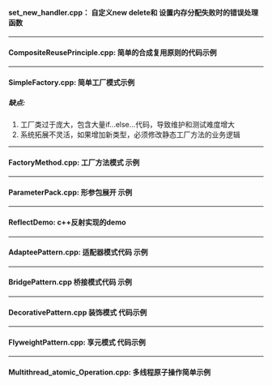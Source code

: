 #### set_new_handler.cpp： 自定义new delete和 设置内存分配失败时的错误处理函数  
***
#### CompositeReusePrinciple.cpp: 简单的合成复用原则的代码示例  
***
#### SimpleFactory.cpp: 简单工厂模式示例  
##### 缺点:
  1. 工厂类过于庞大，包含大量if...else...代码，导致维护和测试难度增大
  2. 系统拓展不灵活，如果增加新类型，必须修改静态工厂方法的业务逻辑
***
#### FactoryMethod.cpp: 工厂方法模式 示例
***
#### ParameterPack.cpp: 形参包展开 示例
***
#### ReflectDemo: c++反射实现的demo
***
#### AdapteePattern.cpp: 适配器模式代码 示例
***
#### BridgePattern.cpp 桥接模式代码 示例
***
#### DecorativePattern.cpp 装饰模式 代码示例
***
#### FlyweightPattern.cpp: 享元模式 代码示例
***
#### Multithread_atomic_Operation.cpp: 多线程原子操作简单示例

